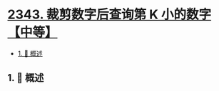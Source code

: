 # [2343. 裁剪数字后查询第 K 小的数字【中等】](https://github.com/Tdahuyou/TNotes.leetcode/tree/main/notes/2343.%20%E8%A3%81%E5%89%AA%E6%95%B0%E5%AD%97%E5%90%8E%E6%9F%A5%E8%AF%A2%E7%AC%AC%20K%20%E5%B0%8F%E7%9A%84%E6%95%B0%E5%AD%97%E3%80%90%E4%B8%AD%E7%AD%89%E3%80%91)

<!-- region:toc -->

- [1. 📝 概述](#1--概述)

<!-- endregion:toc -->

## 1. 📝 概述
